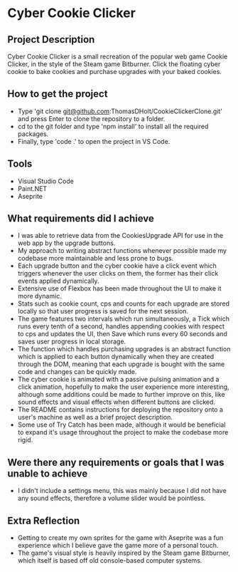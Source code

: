 # Cyber Cookie Clicker

## Project Description
Cyber Cookie Clicker is a small recreation of the popular web game Cookie Clicker, in the style of the Steam game Bitburner. Click the floating cyber cookie to bake cookies and purchase upgrades with your baked cookies.

## How to get the project
- Type 'git clone git@github.com:ThomasDHolt/CookieClickerClone.git' and press Enter to clone the repository to a folder.
- cd to the git folder and type 'npm install' to install all the required packages.
- Finally, type 'code .' to open the project in VS Code.

## Tools
- Visual Studio Code
- Paint.NET
- Aseprite

## What requirements did I achieve
- I was able to retrieve data from the CookiesUpgrade API for use in the web app by the upgrade buttons.
- My approach to writing abstract functions whenever possible made my codebase more maintainable and less prone to bugs.
- Each upgrade button and the cyber cookie have a click event which triggers whenever the user clicks on them, the former has their click events applied dynamically.
- Extensive use of Flexbox has been made throughout the UI to make it more dynamic.
- Stats such as cookie count, cps and counts for each upgrade are stored locally so that user progress is saved for the next session.
- The game features two intervals which run simultaneously, a Tick which runs every tenth of a second, handles appending cookies with respect to cps and updates the UI, then Save which runs every 60 seconds and saves user progress in local storage.
- The function which handles purchasing upgrades is an abstract function which is applied to each button dynamically when they are created through the DOM, meaning that each upgrade is bought with the same code and changes can be quickly made.
- The cyber cookie is animated with a passive pulsing animation and a click animation, hopefully to make the user experience more interesting, although some additions could be made to further improve on this, like sound effects and visual effects when different buttons are clicked.
- The README contains instructions for deploying the repository onto a user's machine as well as a brief project description.
- Some use of Try Catch has been made, although it would be beneficial to expand it's usage throughout the project to make the codebase more rigid.

## Were there any requirements or goals that I was unable to achieve
- I didn't include a settings menu, this was mainly because I did not have any sound effects, therefore a volume slider would be pointless.

## Extra Reflection
- Getting to create my own sprites for the game with Aseprite was a fun experience which I believe gave the game more of a personal touch.
- The game's visual style is heavily inspired by the Steam game Bitburner, which itself is based off old console-based computer systems.
